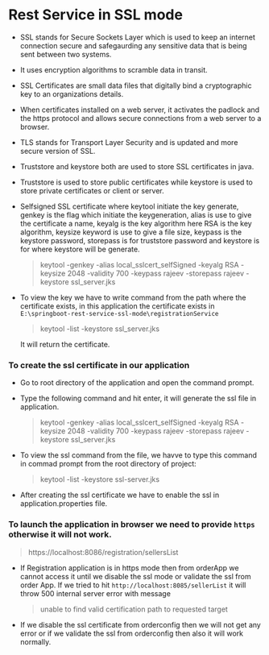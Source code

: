 # Rest Service in SSL mode

* SSL stands for Secure Sockets Layer which is used to keep an internet connection secure and safegaurding any sensitive
  data that is being sent between two systems.
* It uses encryption algorithms to scramble data in transit.
* SSL Certificates are small data files that digitally bind a cryptographic key to an organizations details.
* When certificates installed on a web server, it activates the padlock and the https protocol and allows secure
  connections from a web server to a browser.
* TLS stands for Transport Layer Security and is updated and more secure version of SSL.
* Truststore and keystore both are used to store SSL certificates in java.
* Truststore is used to store public certificates while keystore is used to store private certificates or client or
  server.
* Selfsigned SSL certificate where keytool initiate the key generate, genkey is the flag which initiate the
  keygeneration, alias is use to give the certificate a name, keyalg is the key algorithm here RSA is the key algorithm,
  keysize keyword is use to give a file size, keypass is the keystore password, storepass is for truststore password and
  keystore is for where keystore will be generate.
  > keytool -genkey -alias local_sslcert_selfSigned -keyalg RSA -keysize 2048 -validity 700 -keypass rajeev -storepass rajeev -keystore ssl_server.jks
  
* To view the key we have to write command from the path where the certificate exists, in this application the certificate exists in `E:\springboot-rest-service-ssl-mode\registrationService`
  > keytool -list -keystore ssl_server.jks
  >
  It will return the certificate.

### To create the ssl certificate in our application

* Go to root directory of the application and open the command prompt.
* Type the following command and hit enter, it will generate the ssl file in application.
  > keytool -genkey -alias local_sslcert_selfSigned -keyalg RSA -keysize 2048 -validity 700 -keypass rajeev -storepass rajeev -keystore ssl_server.jks

* To view the ssl command from the file, we havve to type this command in commad prompt from the root directory of
  project:
  > keytool -list -keystore ssl-server.jks

* After creating the ssl certificate we have to enable the ssl in application.properties file.

### To launch the application in browser we need to provide `https` otherwise it will not work.

  > https://localhost:8086/registration/sellersList

* If Registration application is in https mode then from orderApp we cannot access it until we disable the ssl mode or validate the ssl from order App. If we tried to hit `http://localhost:8085/sellerList` it will throw 500 internal server error with message 
  > unable to find valid certification path to requested target
  
* If we disable the ssl certificate from orderconfig then we will not get any error or if we validate the ssl from orderconfig then also it will work normally.
